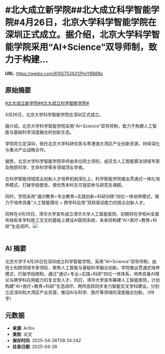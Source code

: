 # #北大成立新学院##北大成立科学智能学院#4月26日，北京大学科学智能学院在深圳正式成立。据介绍，北京大学科学智能学院采用“AI+Science”双导师制，致力于构建...

**URL**: https://weibo.com/6105753431/PpjYB86Bx

## 原始摘要

<a href="https://m.weibo.cn/search?containerid=231522type%3D1%26t%3D10%26q%3D%23%E5%8C%97%E5%A4%A7%E6%88%90%E7%AB%8B%E6%96%B0%E5%AD%A6%E9%99%A2%23&amp;extparam=%23%E5%8C%97%E5%A4%A7%E6%88%90%E7%AB%8B%E6%96%B0%E5%AD%A6%E9%99%A2%23" data-hide=""><span class="surl-text">#北大成立新学院#</span></a><a href="https://m.weibo.cn/search?containerid=231522type%3D1%26t%3D10%26q%3D%23%E5%8C%97%E5%A4%A7%E6%88%90%E7%AB%8B%E7%A7%91%E5%AD%A6%E6%99%BA%E8%83%BD%E5%AD%A6%E9%99%A2%23&amp;extparam=%23%E5%8C%97%E5%A4%A7%E6%88%90%E7%AB%8B%E7%A7%91%E5%AD%A6%E6%99%BA%E8%83%BD%E5%AD%A6%E9%99%A2%23" data-hide=""><span class="surl-text">#北大成立科学智能学院#</span></a><br><br>4月26日，北京大学科学智能学院在深圳正式成立。<br><br>据介绍，北京大学科学智能学院采用“AI+Science”双导师制，致力于构建人工智能与基础科学深度融合的创新生态。<br><br>学院将立足深圳，依托北京大学科研优势与粤港澳大湾区产业创新资源，持续深化与重点产业战略合作。<br><br>据悉，北京大学科学智能学院导师由多位院士领衔，成员含人工智能算法领域专家及物质科学、生命科学等多领域顶尖学者。<br><br>在科学智能领域拔尖创新人才培养机制深化上，科学智能学院推出贯通式一体化培养模式，打破学段壁垒，使优秀本科生可提前参与研究生课题。<br><br>同时，学院采用“通识教育+专业教育+实践创新+科研训练”四位一体培养模式，致力于培养具备“人工智能理论 + 跨学科应用”双核驱动能力的拔尖创新人才。<br><br>同样在4月26日，清华大学宣布成立清华大学人工智能医院，初期将在学校AI全面布局和多学科医工交叉的基础上建设AI医院系统，未来将构建“AI+医疗+教育+科研”生态闭环。<img style="" src="https://tvax2.sinaimg.cn/large/006Fd7o3gy1i0wb41el1wj30u00minb0.jpg" referrerpolicy="no-referrer"><br><br>

## AI 摘要

北京大学于4月26日在深圳成立科学智能学院，采用"AI+Science"双导师制，由院士和跨领域专家领衔，聚焦人工智能与基础科学融合创新。学院推出贯通式培养模式，打破学段限制，通过"通识+专业+实践+科研"四位一体体系，培养具备AI理论与跨学科应用能力的复合型人才。同日，清华大学宣布筹建人工智能医院，计划构建"AI+医疗+教育+科研"生态闭环。两所高校同步发力智能交叉学科建设，分别立足深圳和大湾区产业资源，推动AI与科学、医疗等领域的深度融合创新。（99字）

## 元数据

- **来源**: ArXiv
- **类型**: 论文
- **保存时间**: 2025-04-28T09:34:24Z
- **目录日期**: 2025-04-28
